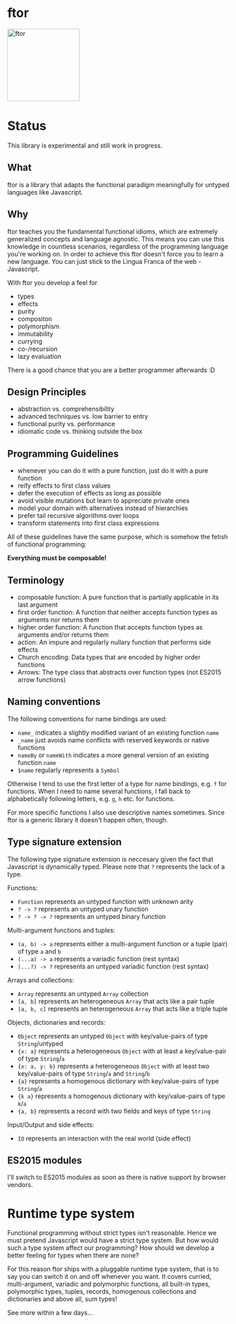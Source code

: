 ftor
====

<img src="https://i.stack.imgur.com/UqCPm.png?s=328&g=1" width="164" height="164" alt="ftor">

# Status

This library is experimental and still work in progress.

## What

ftor is a library that adapts the functional paradigm meaningfully for untyped languages like Javascript.

## Why

ftor teaches you the fundamental functional idioms, which are extremely generalized concepts and language agnostic. This means you can use this knowledge in countless scenarios, regardless of the programming language you're working on. In order to achieve this ftor doesn't force you to learn a new language. You can just stick to the Lingua Franca of the web - Javascript.

With ftor you develop a feel for

* types
* effects
* purity
* compositon
* polymorphism
* immutability
* currying
* co-/recursion
* lazy evaluation

There is a good chance that you are a better programmer afterwards :D

## Design Principles

* abstraction vs. comprehensibility
* advanced techniques vs. low barrier to entry
* functional purity vs. performance
* idiomatic code vs. thinking outside the box

## Programming Guidelines

* whenever you can do it with a pure function, just do it with a pure function
* reify effects to first class values
* defer the execution of effects as long as possible
* avoid visible mutations but learn to appreciate private ones
* model your domain with alternatives instead of hierarchies
* prefer tail recursive algorithms over loops
* transform statements into first class expressions


All of these guidelines have the same purpose, which is somehow the fetish of functional programming:

**Everything must be composable!**

## Terminology

* composable function: A pure function that is partially applicable in its last argument
* first order function: A function that neither accepts function types as arguments nor returns them
* higher order function: A function that accepts function types as arguments and/or returns them
* action: An impure and regularly nullary function that performs side effects
* Church encoding: Data types that are encoded by higher order functions
* Arrows: The type class that abstracts over function types (not ES2015 arrow functions)

## Naming conventions

The following conventions for name bindings are used:

* `name_` indicates a slightly modified variant of an existing function `name`
* `_name` just avoids name conflicts with reserved keywords or native functions
* `nameBy` or `nameWith` indicates a more general version of an existing function `name`
* `$name` regularly represents a `Symbol`

Otherwise I tend to use the first letter of a type for name bindings, e.g. `f` for functions. When I need to name several functions, I fall back to alphabetically following letters, e.g. `g`, `h` etc. for functions.

For more specific functions I also use descriptive names sometimes. Since ftor is a generic library it doesn't happen often, though.

## Type signature extension

The following type signature extension is neccesary given the fact that Javascript is dynamically typed. Please note that `?` represents the lack of a type.

Functions:

* `Function` represents an untyped function with unknown arity
* `? -> ?` represents an untyped unary function
* `? -> ? -> ?` represents an untyped binary function

Multi-argument functions and tuples:

* `(a, b) -> a` represents either a multi-argument function or a tuple (pair) of type `a` and `b`
* `(...a) -> a` represents a variadic function (rest syntax)
* `(...?) -> ?` represents an untyped variadic function (rest syntax)

Arrays and collections:

* `Array` represents an untyped `Array` collection
* `[a, b]` represents an heterogeneous `Array` that acts like a pair tuple
* `[a, b, c]` represents an heterogeneous `Array` that acts like a triple tuple

Objects, dictionaries and records:

* `Object` represents an untyped `Object` with key/value-pairs of type `String`/untyped
* `{x: a}` represents a heterogeneous `Object` with at least a key/value-pair of type `String`/`a`
* `{x: a, y: b}` represents a heterogeneous `Object` with at least two key/value-pairs of type `String`/`a` and `String`/`b`
* `{a}` represents a homogenous dictionary with key/value-pairs of type `String`/`a`
* `{k a}` represents a homogenous dictionary with key/value-pairs of type `k`/`a`
* `{a, b}` represents a record with two fields and keys of type `String`

Input/Output and side effects:

* `IO` represents an interaction with the real world (side effect)

## ES2015 modules

I'll switch to ES2015 modules as soon as there is native support by browser vendors.

# Runtime type system

Functional programming without strict types isn't reasonable. Hence we must pretend Javascript would have a strict type system. But how would such a type system affect our programming? How should we develop a better feeling for types when there are none?

For this reason ftor ships with a pluggable runtime type system, that is to say you can switch it on and off whenever you want. It covers curried, multi-argument, variadic and polymorphic functions, all built-in types, polymorphic types, tuples, records, homogenous collections and dictionaries and above all, sum types!

See more within a few days...